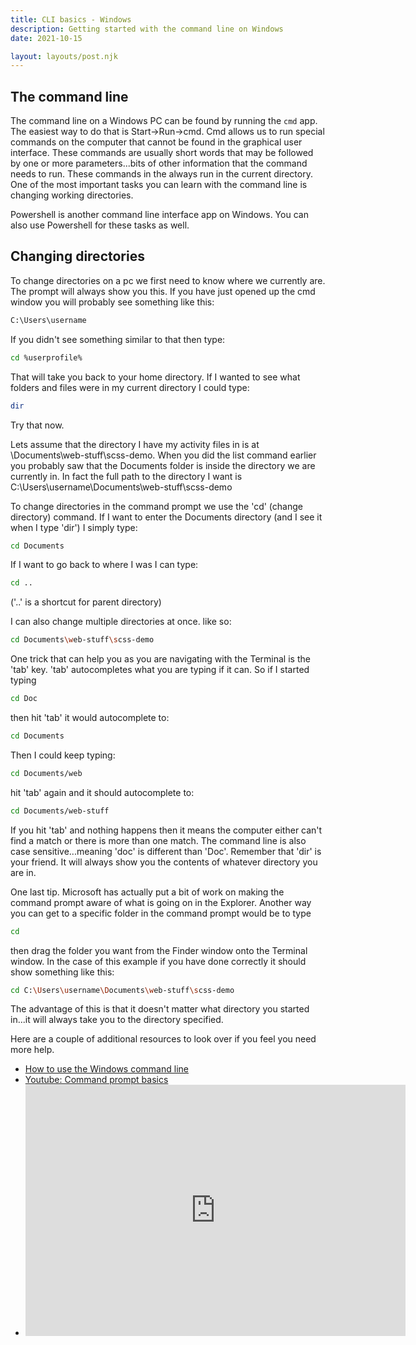 ```yaml
---
title: CLI basics - Windows
description: Getting started with the command line on Windows
date: 2021-10-15

layout: layouts/post.njk
---
```


## The command line

The command line on a Windows PC can be found by running the `cmd` app. The easiest way to do that is Start->Run->cmd. Cmd allows us to run special commands on the computer that cannot be found in the graphical user interface. These commands are usually short words that may be followed by one or more parameters...bits of other information that the command needs to run. These commands in the always run in the current directory. One of the most important tasks you can learn with the command line is changing working directories.

Powershell is another command line interface app on Windows. You can also use Powershell for these tasks as well.

## Changing directories

To change directories on a pc we first need to know where we currently are. The prompt will always show you this. If you have just opened up the cmd window you will probably see something like this:

```bash
C:\Users\username
```

If you didn't see something similar to that then type:

```bash
cd %userprofile%
```

That will take you back to your home directory. If I wanted to see what folders and files were in my current directory I could type:

```bash
dir
```

Try that now.

Lets assume that the directory I have my activity files in is at \Documents\web-stuff\scss-demo. When you did the list command earlier you probably saw that the Documents folder is inside the directory we are currently in. In fact the full path to the directory I want is C:\Users\username\Documents\web-stuff\scss-demo

To change directories in the command prompt we use the 'cd' (change directory) command. If I want to enter the Documents directory (and I see it when I type 'dir') I simply type:

```bash
cd Documents
```

If I want to go back to where I was I can type:

```bash
cd ..
```

('..' is a shortcut for parent directory)

I can also change multiple directories at once. like so:

```bash
cd Documents\web-stuff\scss-demo
```

One trick that can help you as you are navigating with the Terminal is the 'tab' key. 'tab' autocompletes what you are typing if it can. So if I started typing

```bash
cd Doc
```

then hit 'tab' it would autocomplete to:

```bash
cd Documents
```

Then I could keep typing:

```bash
cd Documents/web
```

hit 'tab' again and it should autocomplete to:

```bash
cd Documents/web-stuff
```

If you hit 'tab' and nothing happens then it means the computer either can't find a match or there is more than one match. The command line is also case sensitive...meaning 'doc' is different than 'Doc'. Remember that 'dir' is your friend. It will always show you the contents of whatever directory you are in.

One last tip. Microsoft has actually put a bit of work on making the command prompt aware of what is going on in the Explorer. Another way you can get to a specific folder in the command prompt would be to type

```bash
cd
```

then drag the folder you want from the Finder window onto the Terminal window. In the case of this example if you have done correctly it should show something like this:

```bash
cd C:\Users\username\Documents\web-stuff\scss-demo
```

The advantage of this is that it doesn't matter what directory you started in...it will always take you to the directory specified.

Here are a couple of additional resources to look over if you feel you need more help.

- [How to use the Windows command line](http://www.computerhope.com/issues/chusedos.htm)
- [Youtube: Command prompt basics](https://www.youtube.com/watch?v=OHeJRYgdyik)
- <iframe id="kaltura_player" src="https://cdnapisec.kaltura.com/p/1157612/sp/115761200/embedIframeJs/uiconf_id/42438272/partner_id/1157612?iframeembed=true&playerId=kaltura_player&entry_id=1_i6k9x1zs&flashvars[streamerType]=auto&amp;flashvars[localizationCode]=en&amp;flashvars[sideBarContainer.plugin]=true&amp;flashvars[sideBarContainer.position]=left&amp;flashvars[sideBarContainer.clickToClose]=true&amp;flashvars[chapters.plugin]=true&amp;flashvars[chapters.layout]=vertical&amp;flashvars[chapters.thumbnailRotator]=false&amp;flashvars[streamSelector.plugin]=true&amp;flashvars[EmbedPlayer.SpinnerTarget]=videoHolder&amp;flashvars[dualScreen.plugin]=true&amp;flashvars[Kaltura.addCrossoriginToIframe]=true&amp;&wid=1_woaa00hv" width="608" height="402" allowfullscreen webkitallowfullscreen mozAllowFullScreen allow="autoplay *; fullscreen *; encrypted-media *" sandbox="allow-downloads allow-forms allow-same-origin allow-scripts allow-top-navigation allow-pointer-lock allow-popups allow-modals allow-orientation-lock allow-popups-to-escape-sandbox allow-presentation allow-top-navigation-by-user-activation" frameborder="0" title="cli_win"></iframe>
